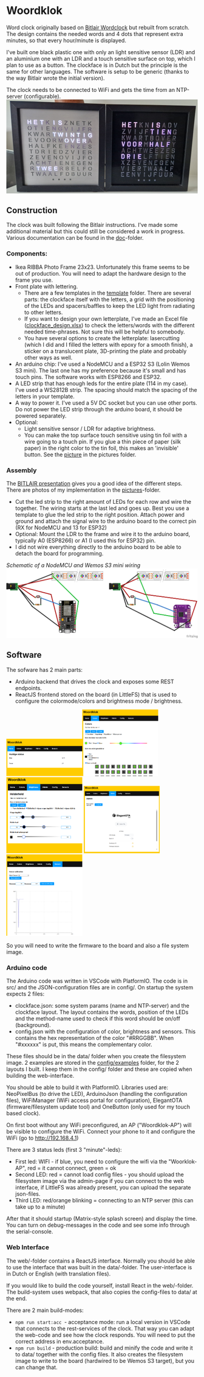 # Woordklok

Word clock originally based on [Bitlair Wordclock](https://github.com/bitlair/wordclock) but rebuilt from scratch. The design contains the needed words and 4 dots that represent extra minutes, so that every hour/minute is displayed.

I've built one black plastic one with only an light sensitive sensor (LDR) and an aluminium one with an LDR and a touch sensitive surface on top, which I plan to use as a button. The clockface is in Dutch but the principle is the same for other languages. The software is setup to be generic (thanks to the way Bitlair wrote the initial version).

The clock needs to be connected to WiFi and gets the time from an NTP-server (configurable).
!['photo of working clocks'](doc/pictures/working_clock.jpg)

## Construction

The clock was built following the Bitlair instructions. I've made some additional material but this could still be considered a work in progress. Various documentation can be found in the [doc](doc/)-folder.

### Components:

* Ikea RIBBA Photo Frame 23x23. Unfortunately this frame seems to be out of production. You will need to adapt the hardware design to the frame you use.
* Front plate with lettering.
  * There are a few templates in the [template](doc/templates/) folder. There are several parts: the clockface itself with the letters, a grid with the positioning of the LEDs and spacers/baffles to keep the LED light from radiating to other letters.
  * If you want to design your own letterplate, I've made an Excel file ([clockface_design.xlsx](/doc/templates/clockface_design.xlsx)) to check the letters/words with the different needed time-phrases. Not sure this will be helpful to somebody.
  * You have several options to create the letterplate: lasercutting (which I did and I filled the letters with epoxy for a smooth finish), a sticker on a translucent plate, 3D-printing the plate and probably other ways as well.
* An arduino chip: I've used a NodeMCU and a ESP32 S3 (Lolin Wemos S3 mini). The last one has my preference because it's small and has touch pins. The software works with ESP8266 and ESP32.
* A LED strip that has enough leds for the entire plate (114 in my case). I've used a WS2812B strip. The spacing should match the spacing of the letters in your template.
* A way to power it. I've used a 5V DC socket but you can use other ports. Do not power the LED strip through the arduino board, it should be powered separately.
* Optional:
  * Light sensitive sensor / LDR for adaptive brightness.
  * You can make the top surface touch sensitive using tin foil with a wire going to a touch pin. If you glue a thin piece of paper (silk paper) in the right color to the tin foil, this makes an 'invisible' button. See the [picture](doc/pictures/touchplate.jpg) in the pictures folder.

### Assembly

The [BITLAIR presentation](doc/workshopwordclock2019-01.odp) gives you a good idea of the different steps. There are photos of my implementation in the [pictures](doc/pictures)-folder.

* Cut the led strip to the right amount of LEDs for each row and wire the together. The wiring starts at the last led and goes up. Best you use a template to glue the led strip to the right position. Attach power and ground and attach the signal wire to the arduino board to the correct pin (RX for NodeMCU and 13 for ESP32)
* Optional: Mount the LDR to the frame and wire it to the arduino board, typically A0 (ESP8266) or A1 (I used this for ESP32) pin.
* I did not wire everything directly to the arduino board to be able to detach the board for programming.

*Schematic of a NodeMCU and Wemos S3 mini wiring*
![wiring](doc/component_layout_bb.png)

## Software

The sofware has 2 main parts:

* Arduino backend that drives the clock and exposes some REST endpoints.
* ReactJS frontend stored on the board (in LittleFS) that is used to configure the colormode/colors and brightness mode / brightness.

<img src="doc/pictures/web_home.png" width="200" ><img src="doc/pictures/web_colors.png" width="200" ><img src="doc/pictures/web_brightness.png" width="200" >
<img src="doc/pictures/web_admin.png" width="200" ><img src="doc/pictures/web_sensors.png" width="200" >

So you will need to write the firmware to the board and also a file system image.

### Arduino code

The Arduino code was written in VSCode with PlatformIO. The code is in src/ and the JSON-configuration files are in config/. On startup the system expects 2 files:

* clockface.json: some system params (name and NTP-server) and the clockface layout. The layout contains the words, position of the LEDs and the method-name used to check if this word should be on/off (background).
* config.json with the configuration of color, brightness and sensors. This contains the hex representation of the color "#RRGGBB". When "#xxxxxx" is put, this means the complementary color.

These files should be in the data/ folder when you create the filesystem image. 2 examples are stored in the [config/examples](config/examples) folder, for the 2 layouts I built. I keep them in the config/ folder and these are copied when building the web-interface.

You should be able to build it with PlatformIO. Libraries used are: NeoPixelBus (to drive the LED), ArduinoJson (handling the configuration files), WiFiManager (WiFi access portal for configuration), ElegantOTA (firmware/filesystem update tool) and OneButton (only used for my touch based clock).

On first boot without any WiFi preconfigured, an AP ("Woordklok-AP") will be visible to configure the WiFi. Connect your phone to it and configure the WiFi (go to http://192.168.4.1)

There are 3 status leds (first 3 "minute"-leds):

* First led: WIFI - if blue, you need to configure the wifi via the "Woorklok-AP", red = it cannot connect, green = ok
* Second LED: red = cannot load config files - you should upload the filesystem image via the admin-page if you can connect to the web interface, if LittleFS was already present, you can upload the separate json-files.
* Third LED: red/orange blinking = connecting to an NTP server (this can take up to a minute)

After that it should startup (Matrix-style splash screen) and display the time. You can turn on debug-messages in the code and see some info through the serial-console.

### Web Interface

The web/-folder contains a ReactJS interface. Normally you should be able to use the interface that was built in the data/-folder. The user-interface is in Dutch or English (with translation files).

If you would like to build the code yourself, install React in the web/-folder. The build-system uses webpack, that also copies the config-files to data/ at the end.

There are 2 main build-modes:

* `npm run start:acc `- acceptance mode: run a local version in VSCode that connects to the rest-services of the clock. That way you can adapt the web-code and see how the clock responds. You will need to put the correct address in env.acceptance.
* `npm run build` - production build: build and minify the code and write it to data/ together with the config files. It also creates the filesystem image to write to the board (hardwired to be Wemos S3 target), but you can change that.
